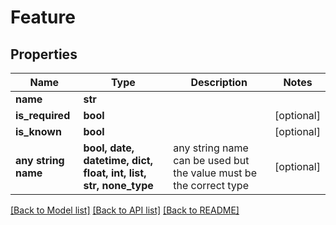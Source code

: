 # Feature


## Properties
Name | Type | Description | Notes
------------ | ------------- | ------------- | -------------
**name** | **str** |  | 
**is_required** | **bool** |  | [optional] 
**is_known** | **bool** |  | [optional] 
**any string name** | **bool, date, datetime, dict, float, int, list, str, none_type** | any string name can be used but the value must be the correct type | [optional]

[[Back to Model list]](../README.md#documentation-for-models) [[Back to API list]](../README.md#documentation-for-api-endpoints) [[Back to README]](../README.md)


